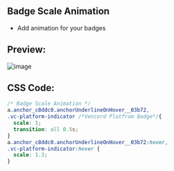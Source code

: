 ## Badge Scale Animation
- Add animation for your badges


## Preview:
![image](https://raw.githubusercontent.com/sang765/Discord-CSS-Snippets/main/assets/Discord_r3ovjmXoWy.gif)



## CSS Code:
```css
/* Badge Scale Animation */
a.anchor_c8ddc0.anchorUnderlineOnHover__03b72,
.vc-platform-indicator /*Vencord Platfrom Badge*/{
  scale: 1;
  transition: all 0.5s;
}
a.anchor_c8ddc0.anchorUnderlineOnHover__03b72:hover,
.vc-platform-indicator:hover {
  scale: 1.3;
}
```

